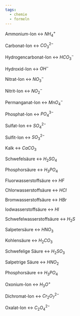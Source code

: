 ```yaml
---
tags:
  - chemie
  - formeln
---
```

Ammonium-Ion <-> $NH_4^+$
<!--SR:!2024-07-19,14,298!2024-07-21,12,280-->

Carbonat-Ion <-> $CO_3^{2-}$
<!--SR:!2024-07-21,10,286!2024-07-19,10,243-->

Hydrogencarbonat-Ion <-> $HCO_3^-$
<!--SR:!2024-07-19,8,240!2024-07-17,12,274-->
Hydroxid-Ion <-> $OH^-$
<!--SR:!2024-07-17,9,266!2024-07-16,10,274-->

Nitrat-Ion <-> $NO_3^-$
<!--SR:!2024-07-16,11,274!2024-07-15,6,246-->

Nitrit-Ion <-> $NO_2^-$
<!--SR:!2024-07-19,10,263!2024-07-16,11,274-->

Permanganat-Ion <-> $MnO_4^-$
<!--SR:!2024-07-17,12,274!2024-07-20,11,280-->

Phosphat-Ion <-> $PO_4^{3-}$
<!--SR:!2024-07-22,13,280!2024-07-20,12,263-->

Sulfat-Ion <-> $SO_4^{2-}$
<!--SR:!2024-07-18,9,243!2024-07-22,11,286-->

Sulfit-Ion <-> $SO_3^{2-}$
<!--SR:!2024-07-22,13,280!2024-07-15,10,274-->

Kalk <-> $CaCO_3$
<!--SR:!2024-07-20,9,260!2024-08-02,20,263-->

Schwefelsäure <-> $H_2SO_4$
<!--SR:!2024-07-17,8,234!2024-07-22,11,243-->

Phosphorsäure <-> $H_3PO_4$
<!--SR:!2024-07-20,11,246!2024-07-17,6,266-->

Fluorwasserstoffsäure <-> $HF$
<!--SR:!2024-07-22,13,280!2024-07-17,9,263-->


Chlorwasserstoffsäure <-> $HCl$
<!--SR:!2024-07-18,9,263!2024-07-31,20,274-->

Bromwasserstoffsäure <-> $HBr$
<!--SR:!2024-07-20,11,280!2024-07-17,12,274-->

Iodwasserstoffsäure <-> $HI$
<!--SR:!2024-07-18,10,279!2024-07-19,10,280-->

Schwefelwasserstoffsäure <-> $H_2S$
<!--SR:!2024-07-21,10,286!2024-07-19,10,259-->

Salpetersäure <-> $HNO_3$
<!--SR:!2024-07-19,8,259!2024-07-21,12,280-->

Kohlensäure <-> $H_2CO_3$
<!--SR:!2024-07-19,10,280!2024-07-17,9,263-->

Schwefelige Säure <-> $H_2SO_3$
<!--SR:!2024-08-01,20,274!2024-07-14,1,183-->

Salpetrige Säure <-> $HNO_2$
<!--SR:!2024-07-14,3,226!2024-07-18,9,234-->

Phosphorsäure <-> $H_3PO_4$
<!--SR:!2024-07-14,7,243!2024-07-20,9,240-->

Oxonium-Ion <-> $H_3O^+$
<!--SR:!2024-07-24,13,286!2024-07-17,8,243-->

Dichromat-Ion <-> $Cr_2O_7^{2-}$
<!--SR:!2024-07-20,8,243!2024-07-28,17,274-->

Oxalat-Ion <-> $C_2O_4^{2-}$
<!--SR:!2024-07-24,13,286!2024-07-18,9,243-->

